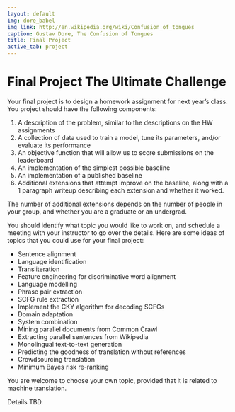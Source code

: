 ```yaml
---
layout: default
img: dore_babel
img_link: http://en.wikipedia.org/wiki/Confusion_of_tongues
caption: Gustav Dore, The Confusion of Tongues
title: Final Project
active_tab: project
---
```


Final Project <span class="text-muted">The Ultimate Challenge</span>
=============================================================

Your final project is to design a homework assignment for next year’s class.  You project should have the following components:

1. A description of the problem, similar to the descriptions on the HW assignments
1. A collection of data used to train a model, tune its parameters, and/or evaluate its performance
1. An objective function that will allow us to score submissions on the leaderboard
1. An implementation of the simplest possible baseline
1. An implementation of a published baseline
1. Additional extensions that attempt improve on the baseline, along with a 1 paragraph writeup describing each extension and whether it worked.

The number of additional extensions depends on the number of people in your group, and whether you are a graduate or an undergrad.

You should identify what topic you would like to work on, and schedule a meeting with your instructor to go over the details.  Here are some ideas of topics that you could use for your final project: 

* Sentence alignment
* Language identification
* Transliteration
* Feature engineering for discriminative word alignment
* Language modelling
* Phrase pair extraction
* SCFG rule extraction
* Implement the CKY algorithm for decoding SCFGs
* Domain adaptation
* System combination
* Mining parallel documents from Common Crawl
* Extracting parallel sentences from Wikipedia
* Monolingual text-to-text generation 
* Predicting the goodness of translation without references
* Crowdsourcing translation
* Minimum Bayes risk re-ranking

You are welcome to choose your own topic, provided that it is related to machine translation.

Details TBD.

